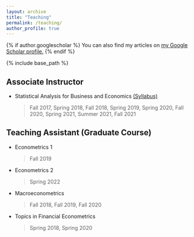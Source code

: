 ```yaml
---
layout: archive
title: "Teaching"
permalink: /teaching/
author_profile: true
---
```


{% if author.googlescholar %}
  You can also find my articles on <u><a href="{{author.googlescholar}}">my Google Scholar profile</a>.</u>
{% endif %}

{% include base_path %}


Associate Instructor 
----- 
* Statistical Analysis for Business and Economics [(Syllabus)](https://econ-seunghee.github.io/FA21_E370_Syllabus.pdf)
  > Fall 2017, Spring 2018, Fall 2018,
Spring 2019, Spring 2020, Fall 2020,
Spring 2021, Summer 2021, Fall 2021 


Teaching Assistant (Graduate Course)
-----
* Econometrics 1 
  > Fall 2019
* Econometrics 2
  > Spring 2022
* Macroeconometrics 
  > Fall 2018, Fall 2019, Fall 2020
* Topics in Financial Econometrics 
  > Spring 2018, Spring 2020
